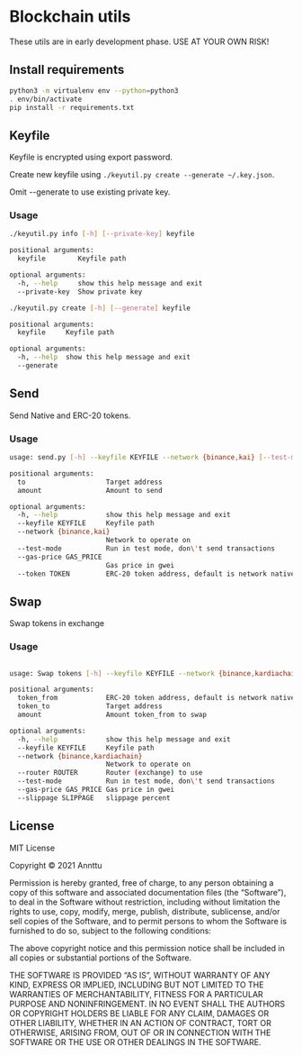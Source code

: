 Blockchain utils
====

These utils are in early development phase. USE AT YOUR OWN RISK!


Install requirements
---

```bash
python3 -m virtualenv env --python=python3
. env/bin/activate
pip install -r requirements.txt
```

Keyfile
---

Keyfile is encrypted using export password.

Create new keyfile using `./keyutil.py create --generate ~/.key.json`.

Omit --generate to use existing private key.

### Usage

```bash
./keyutil.py info [-h] [--private-key] keyfile

positional arguments:
  keyfile        Keyfile path

optional arguments:
  -h, --help     show this help message and exit
  --private-key  Show private key

./keyutil.py create [-h] [--generate] keyfile

positional arguments:
  keyfile     Keyfile path

optional arguments:
  -h, --help  show this help message and exit
  --generate
```

Send
---

Send Native and ERC-20 tokens.

### Usage

```bash
usage: send.py [-h] --keyfile KEYFILE --network {binance,kai} [--test-mode] [--gas-price GAS_PRICE] [--token TOKEN] to amount

positional arguments:
  to                    Target address
  amount                Amount to send

optional arguments:
  -h, --help            show this help message and exit
  --keyfile KEYFILE     Keyfile path
  --network {binance,kai}
                        Network to operate on
  --test-mode           Run in test mode, don\'t send transactions
  --gas-price GAS_PRICE
                        Gas price in gwei
  --token TOKEN         ERC-20 token address, default is network native token
```

Swap
---

Swap tokens in exchange

### Usage

```bash

usage: Swap tokens [-h] --keyfile KEYFILE --network {binance,kardiachain} [--router ROUTER] [--test-mode] [--gas-price GAS_PRICE] [--slippage SLIPPAGE] token_from token_to amount

positional arguments:
  token_from            ERC-20 token address, default is network native token
  token_to              Target address
  amount                Amount token_from to swap

optional arguments:
  -h, --help            show this help message and exit
  --keyfile KEYFILE     Keyfile path
  --network {binance,kardiachain}
                        Network to operate on
  --router ROUTER       Router (exchange) to use
  --test-mode           Run in test mode, don\'t send transactions
  --gas-price GAS_PRICE Gas price in gwei
  --slippage SLIPPAGE   slippage percent
```


License
---

MIT License

Copyright © 2021 Annttu

Permission is hereby granted, free of charge, to any person obtaining a copy of this software and associated
documentation files (the “Software”), to deal in the Software without restriction, including without limitation the
rights to use, copy, modify, merge, publish, distribute, sublicense, and/or sell copies of the Software, and to permit
persons to whom the Software is furnished to do so, subject to the following conditions:

The above copyright notice and this permission notice shall be included in all copies or substantial portions of the
Software.

THE SOFTWARE IS PROVIDED “AS IS”, WITHOUT WARRANTY OF ANY KIND, EXPRESS OR IMPLIED, INCLUDING BUT NOT LIMITED TO THE
WARRANTIES OF MERCHANTABILITY, FITNESS FOR A PARTICULAR PURPOSE AND NONINFRINGEMENT. IN NO EVENT SHALL THE AUTHORS OR
COPYRIGHT HOLDERS BE LIABLE FOR ANY CLAIM, DAMAGES OR OTHER LIABILITY, WHETHER IN AN ACTION OF CONTRACT, TORT OR
OTHERWISE, ARISING FROM, OUT OF OR IN CONNECTION WITH THE SOFTWARE OR THE USE OR OTHER DEALINGS IN THE SOFTWARE.